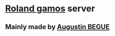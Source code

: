 # [Roland gamos](https://github.com/QuentinAM/roland-gamos) server
## Mainly made by [Augustin BEGUE](https://github.com/augustinbegue)
